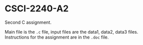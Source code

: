# CSCI-2240-A2
Second C assignment.

Main file is the `.c` file, input files are the data1, data2, data3 files.
Instructions for the assignment are in the `.doc` file.
